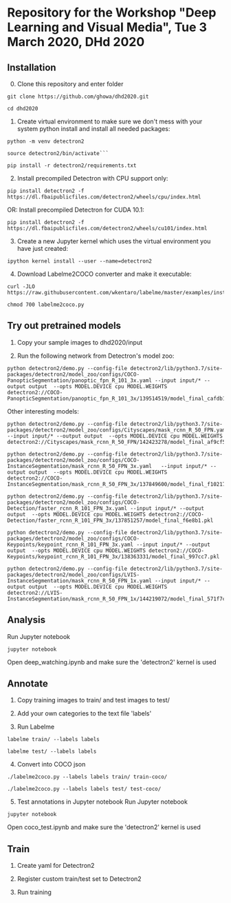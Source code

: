 # Repository for the Workshop "Deep Learning and Visual Media", Tue 3 March 2020, DHd 2020
## Installation

0. Clone this repository and enter folder
```
git clone https://github.com/ghowa/dhd2020.git
```
```
cd dhd2020
```

1. Create virtual environment to make sure we don't mess with your system python install and install all needed packages:
```
python -m venv detectron2
```
```
source detectron2/bin/activate```
```
```
pip install -r detectron2/requirements.txt
```
2. Install precompiled Detectron with CPU support only:
```
pip install detectron2 -f https://dl.fbaipublicfiles.com/detectron2/wheels/cpu/index.html
```
OR: Install precompiled Detectron for CUDA 10.1:
```
pip install detectron2 -f https://dl.fbaipublicfiles.com/detectron2/wheels/cu101/index.html
```  
3. Create a new Jupyter kernel which uses the virtual environment you have just created:
```
ipython kernel install --user --name=detectron2
```
4. Download Labelme2COCO converter and make it executable:
```
curl -JLO https://raw.githubusercontent.com/wkentaro/labelme/master/examples/instance_segmentation/labelme2coco.py
```
```
chmod 700 labelme2coco.py
```

## Try out pretrained models

1. Copy your sample images to dhd2020/input

2. Run the following network from Detectron's model zoo:
```
python detectron2/demo.py --config-file detectron2/lib/python3.7/site-packages/detectron2/model_zoo/configs/COCO-PanopticSegmentation/panoptic_fpn_R_101_3x.yaml --input input/* --output output  --opts MODEL.DEVICE cpu MODEL.WEIGHTS detectron2://COCO-PanopticSegmentation/panoptic_fpn_R_101_3x/139514519/model_final_cafdb1.pkl
```
Other interesting models:
```
python detectron2/demo.py --config-file detectron2/lib/python3.7/site-packages/detectron2/model_zoo/configs/Cityscapes/mask_rcnn_R_50_FPN.yaml --input input/* --output output  --opts MODEL.DEVICE cpu MODEL.WEIGHTS detectron2://Cityscapes/mask_rcnn_R_50_FPN/142423278/model_final_af9cf5.pkl
```
```
python detectron2/demo.py --config-file detectron2/lib/python3.7/site-packages/detectron2/model_zoo/configs/COCO-InstanceSegmentation/mask_rcnn_R_50_FPN_3x.yaml   --input input/* --output output  --opts MODEL.DEVICE cpu MODEL.WEIGHTS detectron2://COCO-InstanceSegmentation/mask_rcnn_R_50_FPN_3x/137849600/model_final_f10217.pkl
```
```
python detectron2/demo.py --config-file detectron2/lib/python3.7/site-packages/detectron2/model_zoo/configs/COCO-Detection/faster_rcnn_R_101_FPN_3x.yaml --input input/* --output output  --opts MODEL.DEVICE cpu MODEL.WEIGHTS detectron2://COCO-Detection/faster_rcnn_R_101_FPN_3x/137851257/model_final_f6e8b1.pkl
```
```
python detectron2/demo.py --config-file detectron2/lib/python3.7/site-packages/detectron2/model_zoo/configs/COCO-Keypoints/keypoint_rcnn_R_101_FPN_3x.yaml --input input/* --output output  --opts MODEL.DEVICE cpu MODEL.WEIGHTS detectron2://COCO-Keypoints/keypoint_rcnn_R_101_FPN_3x/138363331/model_final_997cc7.pkl
```
```
python detectron2/demo.py --config-file detectron2/lib/python3.7/site-packages/detectron2/model_zoo/configs/LVIS-InstanceSegmentation/mask_rcnn_R_50_FPN_1x.yaml --input input/* --output output  --opts MODEL.DEVICE cpu MODEL.WEIGHTS  detectron2://LVIS-InstanceSegmentation/mask_rcnn_R_50_FPN_1x/144219072/model_final_571f7c.pkl
```

## Analysis

Run Jupyter notebook
```
jupyter notebook
```
Open deep_watching.ipynb and make sure the 'detectron2' kernel is used


## Annotate

1. Copy training images to train/ and test images to test/

2. Add your own categories to the text file 'labels'

3. Run Labelme
```
labelme train/ --labels labels
```
```
labelme test/ --labels labels
```
4. Convert into COCO json
```
./labelme2coco.py --labels labels train/ train-coco/
```
```
./labelme2coco.py --labels labels test/ test-coco/
```
5. Test annotations in Jupyter notebook
Run Jupyter notebook
```
jupyter notebook
```
Open coco_test.ipynb and make sure the 'detectron2' kernel is used

## Train

1. Create yaml for Detectron2 

2. Register custom train/test set to Detectron2

3. Run training
